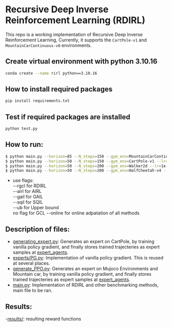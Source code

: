 # Recursive Deep Inverse Reinforcement Learning (RDIRL)
This repo is a working implementation of Recursive Deep Inverse Reinforcement Learning, Currently, it supports the `CartPole-v1` and `MountainCarContinuous-v0` environments.

## Create virtual environment with python 3.10.16
```bash
conda create --name rirl python==3.10.16
```
## How to install required packages

```bash
pip install requirements.txt
```

## Test if required packages are installed

```bash
python test.py
```

## How to run:

```bash
$ python main.py --horizon=85 --N_steps=150 --gym_env=MountainCarContinuous-v0 --lr=1e-4 --num_traj=3500 --reward_fn_updates=15 --lambda_=0.001 --rirl_iterations=10 --rgcl                    
$ python main.py --horizon=50 --N_steps=150 --gym_env=CartPole-v1 --lr=1e-4 --num_traj=2000 --reward_fn_updates=15 --lambda_=0.01 --rirl_iterations=10 --rgcl         
$ python main.py --horizon=50 --N_steps=200 --gym_env=Walker2d --lr=1e-4 --num_traj=500 --reward_fn_updates=15 --lambda_=0.01 --rirl_iterations=100 --rgcl                          
$ python main.py --horizon=50 --N_steps=200 --gym_env=HalfCheetah-v4 --lr=1e-4 --num_traj=500 --reward_fn_updates=15 --lambda_=0.01 --rirl_iterations=100 --rgcl                    
```
- use flags:  <br />
 --rgcl for RDIRL <br />
 --airl for AIRL <br />
 --gail for GAIL <br />
 --sqil for SQIL <br />
 --ub for Upper bound <br />
   no flag for GCL
 --online for online adpatation of all methods <br />
 
## Description of files:
- [generating_expert.py](generating_expert.py): Generates an expert on CartPole, by training vanilla policy gradient, and finally stores trained trajecteries as expert samples at [expert_agents](expert_agents).
- [experts/PG.py](experts/PG.py): Implementation of vanilla policy gradient. This is reused at several places.
- [generate_PPO.py](generate_PPO.py): Generates an expert on Mujoco Environments and Mountain car, by training vanilla policy gradient, and finally stores trained trajecteries as expert samples at [expert_agents](expert_agents).
- [main.py](main.py): Implementation of RDIRL and other benchmarking methods, main file to be ran.


## Results:
-[results/](results/): resulting reward functions <br />
